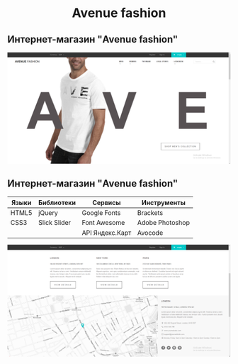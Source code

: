 <h1 align="center">Avenue fashion</h1>

## Интернет-магазин "Avenue fashion"

![Screenshort 1](/images/imgreadme/screenshort-main.png)

## Интернет-магазин "Avenue fashion"

Языки | Библиотеки | Сервисы | Инструменты 
------|------------|---------|-------------
HTML5 |jQuery |Google Fonts|Brackets
CSS3|Slick Slider|Font Awesome|Adobe Photoshop
|    |            | API Яндекс.Карт|Avocode


<!--
![Screenshort 1](/images/imgreadme/html5.png) 
![Screenshort 1](/images/imgreadme/css3.png) 
![Screenshort 1](/images/imgreadme/jquery.png) 
![Screenshort 1](/images/imgreadme/jandexmap.png) 
-->




![Screenshort 1](/images/imgreadme/screenshort1.png)

